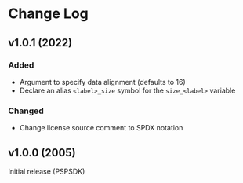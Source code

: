 # Change Log

## v1.0.1 (2022)

### Added
- Argument to specify data alignment (defaults to 16)
- Declare an alias `<label>_size` symbol for the `size_<label>` variable 

### Changed
- Change license source comment to SPDX notation

## v1.0.0 (2005)
Initial release (PSPSDK)
